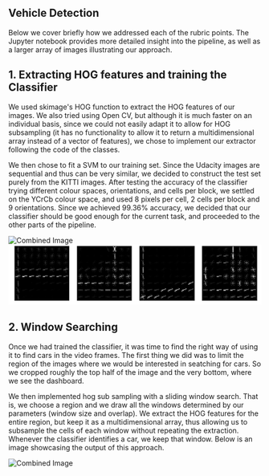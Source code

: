 ## Vehicle Detection

Below we cover briefly how we addressed each of the rubric points. The Jupyter notebook provides more detailed insight into the pipeline, as well as a larger array of images illustrating our approach. 

## 1. Extracting HOG features and training the Classifier

We used skimage's HOG function to extract the HOG features of our images. We also tried using Open CV, but although it is much faster on an individual basis, since we could not easily adapt it to allow for HOG subsampling (it has no functionality to allow it to return a multidimensional array instead of a vector of features), we chose to implement our extractor following the code of the classes.

We then chose to fit a SVM to our training set. Since the Udacity images are sequential and thus can be very similar, we decided to construct the test set purely from the KITTI images.
After testing the accuracy of the classifier trying different colour spaces, orientations, and cells per block, we settled on the YCrCb colour space, and used 8 pixels per cell, 2 cells per block and 9 orientations. Since we achieved 99.36% accuracy, we decided that our classifier should be good enough for the current task, and proceeded to the other parts of the pipeline.

<img src="examples/train.png" width="720" alt="Combined Image" />
<img src="examples/hog.png" width="720" alt="Combined Image" />


## 2. Window Searching

Once we had trained the classifier, it was time to find the right way of using it to find cars in the video frames. The first thing we did was to limit the region of the images where we would be interested in seatching for cars. So we cropped roughly the top half of the image and the very bottom, where we see the dashboard. 

We then implemented hog sub sampling with a sliding window search. That is, we choose a region and we draw all the windows determined by our parameters (window size and overlap). We extract the HOG features for the entire region, but keep it as a multidimensional array, thus allowing us to subsample the cells of each window without repeating the extraction. Whenever the classifier identifies a car, we keep that window. Below is an image showcasing the output of this approach.

<img src="window/hog.png" width="720" alt="Combined Image" />
